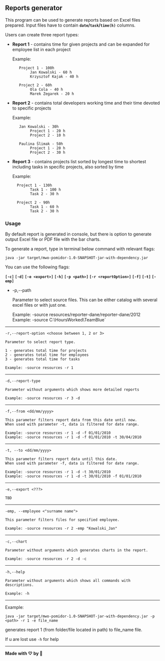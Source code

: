 ## Reports generator                                                                                 

This program can be used to generate reports based on Excel files prepared. Input files have to contain **`date`/`task`/`time(h)`** columns. 

Users can create three report types:

- **Report 1** - contains time for given projects and can be expanded for employee list in each project

   Example:  

   ```
      Project 1 - 100h
           Jan Kowalski - 60 h
           Krzysztof Kajak - 40 h
  
      Project 2 - 60h
           Ola Cola - 40 h
           Marek Zegarek - 20 h
   ```

- **Report 2** - contains total developers working time and their time devoted to specific projects

   Example:

   ```
      Jan Kowalski - 30h
           Project 1 - 20 h
           Project 2 - 10 h
  
      Paulina Ślimak - 50h
           Project 1 - 20 h
           Project 2 - 30 h
   ```

- **Report 3** - contains projects list sorted by longest time to shortest including tasks in specific projects, also sorted by time

   Example:

   ```
     Project 1 - 130h
           Task 1 - 100 h
           Task 2 - 30 h
  
     Project 2 - 90h
           Task 1 - 60 h
           Task 2 - 30 h
   ```

### Usage
By default report is generated in console, but there is option to generate output Excel file or PDF file with the bar charts.

To generate a report, type in terminal below command with relevant flags:

`java -jar target/mwo-pomidor-1.0-SNAPSHOT-jar-with-dependency.jar`

You can use the following flags:

**`[-c]` `[-d]` `[-e <export>]` `[-h]` `[-p <path>]` `[-r <reportOption>]` `[-f]` `[-t]` `[-emp]`**


    
-
    -p,--path <place of source files here>

    Parameter to select source files. 
    This can be either catalog with several excel files or with just one.

    Example: -source resources/reporter-dane/reporter-dane/2012
    Example: -source C:\HoursWorked\TeamBlue`
---

    -r,--report-option <choose between 1, 2 or 3>

    Parameter to select report type.

    1 - generates total time for projects
    2 - generates total time for employees
    3 - generates total time for tasks

    Example: -source resources -r 1
---
    -d,--report-type

    Parameter without arguments which shows more detailed reports

    Example: -source resources -r 3 -d
---
    -f,--from <dd/mm/yyyy>

    This parameter filters report data from this date until now.
    When used with parameter -t, data is filtered for date range. 
    
    Example: -source resources -r 1 -d -f 01/01/2010
    Example: -source resources -r 1 -d -f 01/01/2010 -t 30/04/2010
---
    -t, --to <dd/mm/yyyy>

    This parameter filters report data until this date.
    When used with parameter -f, data is filtered for date range.

    Example: -source resources -r 1 -d -t 30/01/2010
    Example: -source resources -r 1 -d -t 30/01/2010 -f 01/01/2010
---
    -e,--export <???>

    TBD

---
    -emp, --employee <"surname name">

    This parameter filters files for specified employee.

    Example: -source resources -r 2 -emp "Kowalski_Jan"
---
    -c,--chart

    Parameter without arguments which generates charts in the report. 

    Example: -source resources -r 2 -d -c
---
    -h,--help

    Parameter without arguments which shows all commands with descriptions.

    Example: -h
---
    


Example:

`java -jar target/mwo-pomidor-1.0-SNAPSHOT-jar-with-dependency.jar -p <path> -r 1 -e file_name`

generates report 1 (from folder/file located in path) to file_name file.



If u are lost use `-h` for help



---------------
**Made with ♡ by 🍅**

